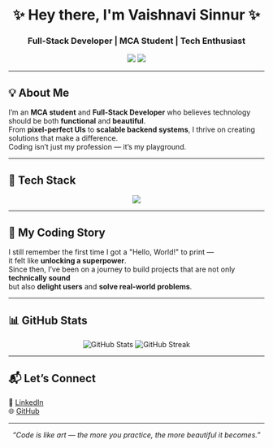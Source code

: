 <!-- Profile Header -->
<h1 align="center">✨ Hey there, I'm Vaishnavi Sinnur ✨</h1>
<h3 align="center">Full-Stack Developer | MCA Student | Tech Enthusiast</h3>

<p align="center">
  <a href="https://github.com/vaishnavisinnur"><img src="https://img.shields.io/badge/GitHub-181717?style=for-the-badge&logo=github&logoColor=white"/></a>
  <a href="https://www.linkedin.com/in/vaishnavi-sinnur/"><img src="https://img.shields.io/badge/LinkedIn-0A66C2?style=for-the-badge&logo=linkedin&logoColor=white"/></a>
</p>

---

## 💡 About Me
I’m an **MCA student** and **Full-Stack Developer** who believes technology should be both **functional** and **beautiful**.  
From **pixel-perfect UIs** to **scalable backend systems**, I thrive on creating solutions that make a difference.  
Coding isn’t just my profession — it’s my playground.

---

## 🚀 Tech Stack
<p align="center">
  <img src="https://skillicons.dev/icons?i=html,css,javascript,java,react,nodejs,angular,spring,mysql,git,github,postman" />
</p>

---

## 📖 My Coding Story
I still remember the first time I got a "Hello, World!" to print —  
it felt like **unlocking a superpower**.  
Since then, I’ve been on a journey to build projects that are not only **technically sound**  
but also **delight users** and **solve real-world problems**.

---

## 📊 GitHub Stats
<p align="center">
  <img src="https://github-readme-stats.vercel.app/api?username=vaishnavisinnur&show_icons=true&theme=radical" alt="GitHub Stats"/>
  <img src="https://github-readme-streak-stats.herokuapp.com/?user=vaishnavisinnur&theme=radical" alt="GitHub Streak"/>
</p>

---

## 📬 Let’s Connect
💼 [LinkedIn](https://www.linkedin.com/in/vaishnavi-sinnur/)  
🌐 [GitHub](https://github.com/vaishnavisinnur)  

---

<p align="center">
  <i>“Code is like art — the more you practice, the more beautiful it becomes.”</i>
</p>
